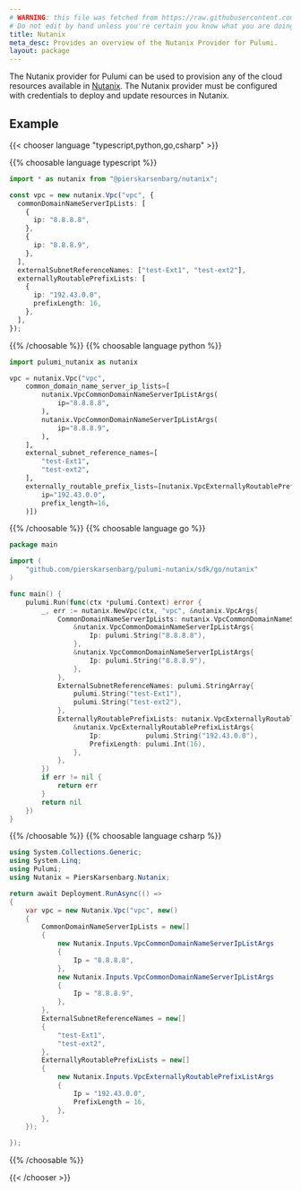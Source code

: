 ```yaml
---
# WARNING: this file was fetched from https://raw.githubusercontent.com/pierskarsenbarg/pulumi-nutanix/v0.5.1/docs/_index.md
# Do not edit by hand unless you're certain you know what you are doing!
title: Nutanix
meta_desc: Provides an overview of the Nutanix Provider for Pulumi.
layout: package
---
```


The Nutanix provider for Pulumi can be used to provision any of the cloud resources available in [Nutanix](https://www.nutanix.com/).
The Nutanix provider must be configured with credentials to deploy and update resources in Nutanix.

## Example

{{< chooser language "typescript,python,go,csharp" >}}

{{% choosable language typescript %}}

```typescript
import * as nutanix from "@pierskarsenbarg/nutanix";

const vpc = new nutanix.Vpc("vpc", {
  commonDomainNameServerIpLists: [
    {
      ip: "8.8.8.8",
    },
    {
      ip: "8.8.8.9",
    },
  ],
  externalSubnetReferenceNames: ["test-Ext1", "test-ext2"],
  externallyRoutablePrefixLists: [
    {
      ip: "192.43.0.0",
      prefixLength: 16,
    },
  ],
});
```

{{% /choosable %}}
{{% choosable language python %}}

```python
import pulumi_nutanix as nutanix

vpc = nutanix.Vpc("vpc",
    common_domain_name_server_ip_lists=[
        nutanix.VpcCommonDomainNameServerIpListArgs(
            ip="8.8.8.8",
        ),
        nutanix.VpcCommonDomainNameServerIpListArgs(
            ip="8.8.8.9",
        ),
    ],
    external_subnet_reference_names=[
        "test-Ext1",
        "test-ext2",
    ],
    externally_routable_prefix_lists=[nutanix.VpcExternallyRoutablePrefixListArgs(
        ip="192.43.0.0",
        prefix_length=16,
    )])
```

{{% /choosable %}}
{{% choosable language go %}}

```go
package main

import (
	"github.com/pierskarsenbarg/pulumi-nutanix/sdk/go/nutanix"
)

func main() {
    pulumi.Run(func(ctx *pulumi.Context) error {
        _, err := nutanix.NewVpc(ctx, "vpc", &nutanix.VpcArgs{
            CommonDomainNameServerIpLists: nutanix.VpcCommonDomainNameServerIpListArray{
                &nutanix.VpcCommonDomainNameServerIpListArgs{
                    Ip: pulumi.String("8.8.8.8"),
                },
                &nutanix.VpcCommonDomainNameServerIpListArgs{
                    Ip: pulumi.String("8.8.8.9"),
                },
            },
            ExternalSubnetReferenceNames: pulumi.StringArray{
                pulumi.String("test-Ext1"),
                pulumi.String("test-ext2"),
            },
            ExternallyRoutablePrefixLists: nutanix.VpcExternallyRoutablePrefixListArray{
                &nutanix.VpcExternallyRoutablePrefixListArgs{
                    Ip:           pulumi.String("192.43.0.0"),
                    PrefixLength: pulumi.Int(16),
                },
            },
        })
        if err != nil {
            return err
        }
        return nil
    })
}

```

{{% /choosable %}}
{{% choosable language csharp %}}

```csharp
using System.Collections.Generic;
using System.Linq;
using Pulumi;
using Nutanix = PiersKarsenbarg.Nutanix;

return await Deployment.RunAsync(() =>
{
    var vpc = new Nutanix.Vpc("vpc", new()
    {
        CommonDomainNameServerIpLists = new[]
        {
            new Nutanix.Inputs.VpcCommonDomainNameServerIpListArgs
            {
                Ip = "8.8.8.8",
            },
            new Nutanix.Inputs.VpcCommonDomainNameServerIpListArgs
            {
                Ip = "8.8.8.9",
            },
        },
        ExternalSubnetReferenceNames = new[]
        {
            "test-Ext1",
            "test-ext2",
        },
        ExternallyRoutablePrefixLists = new[]
        {
            new Nutanix.Inputs.VpcExternallyRoutablePrefixListArgs
            {
                Ip = "192.43.0.0",
                PrefixLength = 16,
            },
        },
    });

});
```

{{% /choosable %}}

{{< /chooser >}}
